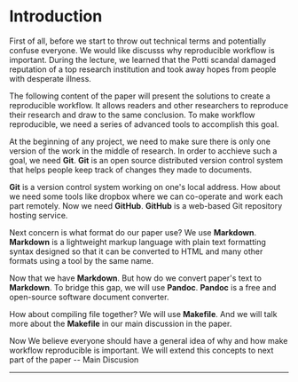 # Introduction

First of all, before we start to throw out technical terms and potentially confuse everyone. We would like discusss why reproducible workflow is important. During the lecture, we learned that the Potti scandal damaged reputation of a top research institution and took away hopes from people with desperate illness. 

The following content of the paper will present the solutions to create a reproducible workflow. It allows readers and other researchers to reproduce their research and draw to the same conclusion. To make workflow reproducible, we need a series of advanced tools to accomplish this goal. 

At the beginning of any project, we need to make sure there is only one version of the work in the middle of research. In order to acchieve such a goal, we need **Git**. **Git** is an open source distributed version control system that helps people keep track of changes they made to documents.

**Git** is a version control system working on one's local address. How about we need some tools like dropbox where we can co-operate and work each part remotely. Now we need **GitHub**. **GitHub** is a web-based Git repository hosting service. 

Next concern is what format do our paper use? We use **Markdown**. **Markdown** is a lightweight markup language with plain text formatting syntax designed so that it can be converted to HTML and many other formats using a tool by the same name.

Now that we have **Markdown**. But how do we convert paper's text to **Markdown**. To bridge this gap, we will use **Pandoc**. **Pandoc** is a free and open-source software document converter.

How about compiling file together? We will use **Makefile**. And we will talk more about the **Makefile** in our main discussion in the paper.

Now We believe everyone should have a general idea of why and how make workflow reproducible is important. We will extend this concepts to next part of the paper -- Main Discusion

---


